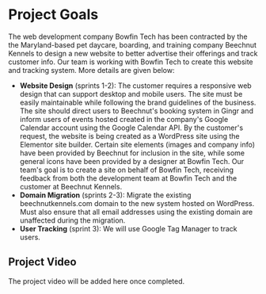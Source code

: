 # Project Goals

The web development company Bowfin Tech has been contracted by the the Maryland-based pet daycare, boarding, and training company Beechnut Kennels to design a new website to better advertise their offerings and track customer info. Our team is working with Bowfin Tech to create this website and tracking system. More details are given below:
- **Website Design** (sprints 1-2): The customer requires a responsive web design that can support desktop and mobile users. The site must be easily maintainable while following the brand guidelines of the business. The site should direct users to Beechnut's booking system in Gingr and inform users of events hosted created in the company's Google Calendar account using the Google Calendar API. By the customer's request, the website is being created as a WordPress site using the Elementor site builder. Certain site elements (images and company info) have been provided by Beechnut for inclusion in the site, while some general icons have been provided by a designer at Bowfin Tech. Our team's goal is to create a site on behalf of Bowfin Tech, receiving feedback from both the development team at Bowfin Tech and the customer at Beechnut Kennels.
- **Domain Migration** (sprints 2-3): Migrate the existing beechnutkennels.com domain to the new system hosted on WordPress. Must also ensure that all email addresses using the existing domain are unaffected during the migration.
- **User Tracking** (sprint 3): We will use Google Tag Manager to track users.

## Project Video

The project video will be added here once completed.
